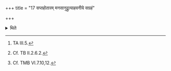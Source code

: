+++
title = "17 सप्तहोतारम् मनसानुद्रुत्याहवनीये सग्रहं"

+++

<details><summary>थिते</summary>

17. After having mentally recited the Saptahotr̥[^1] formula, after having offered a libation on the Āhavanīya fire with the Graha (-portion of the formula),[^2] the five priests creep towards the north for the Bahiṣpavamāna in a bending position and having held one another from behind.[^3]  

[^1]: TA III.5.   

[^2]: Cf. TB II.2.6.2.  

[^3]: Cf. TMB VI.7.10,12.  
</details>
